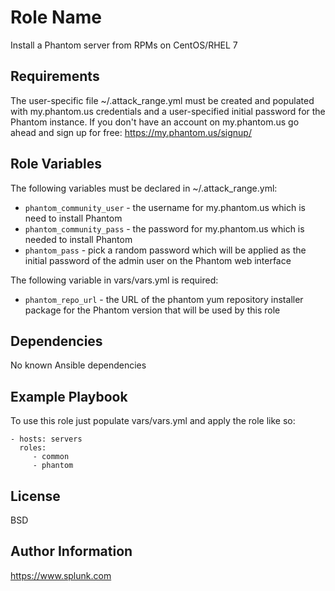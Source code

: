 Role Name
========

Install a Phantom server from RPMs on CentOS/RHEL 7

Requirements
------------

The user-specific file ~/.attack_range.yml must be created and populated with my.phantom.us credentials and a user-specified initial password for the Phantom instance. If you don't have an account on my.phantom.us go ahead and sign up for free: https://my.phantom.us/signup/

Role Variables
--------------

The following variables must be declared in ~/.attack_range.yml:
* `phantom_community_user` - the username for my.phantom.us which is need to install Phantom
* `phantom_community_pass` - the password for my.phantom.us which is needed to install Phantom
* `phantom_pass` - pick a random password which will be applied as the initial password of the admin user on the Phantom web interface

The following variable in vars/vars.yml is required:
* `phantom_repo_url` - the URL of the phantom yum repository installer package for the Phantom version that will be used by this role

Dependencies
------------

No known Ansible dependencies

Example Playbook
-------------------------

To use this role just populate vars/vars.yml and apply the role like so:

    - hosts: servers
      roles:
         - common
         - phantom

License
-------

BSD

Author Information
------------------

https://www.splunk.com
